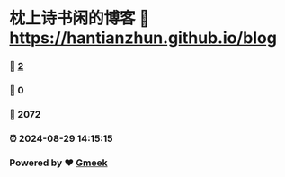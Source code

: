 # 枕上诗书闲的博客 :link: https://hantianzhun.github.io/blog 
### :page_facing_up: [2](https://hantianzhun.github.io/blog/tag.html) 
### :speech_balloon: 0 
### :hibiscus: 2072 
### :alarm_clock: 2024-08-29 14:15:15 
### Powered by :heart: [Gmeek](https://github.com/Meekdai/Gmeek)
